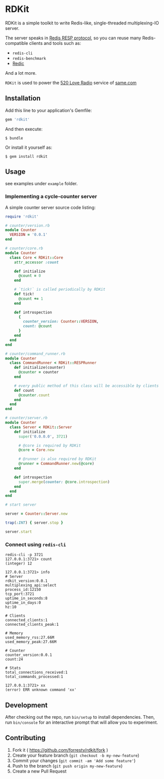 # RDKit

RDKit is a simple toolkit to write Redis-like, single-threaded multiplexing-IO server.

The server speaks in [Redis RESP protocol](http://redis.io/topics/protocol), so you can reuse many Redis-compatible clients and tools such as:

- `redis-cli`
- `redis-benchmark`
- [Redic](https://github.com/amakawa/redic)

And a lot more.

`RDKit` is used to power the [520 Love Radio](http://s.weibo.com/weibo/same%2520%25E7%2594%25B5%25E5%258F%25B0) service of [same.com](http://same.com)

## Installation

Add this line to your application's Gemfile:

```ruby
gem 'rdkit'
```

And then execute:

    $ bundle

Or install it yourself as:

    $ gem install rdkit

## Usage

see examples under `example` folder.

### Implementing a cycle-counter server

A simple counter server source code listing:

```ruby
require 'rdkit'

# counter/version.rb
module Counter
  VERSION = '0.0.1'
end

# counter/core.rb
module Counter
  class Core < RDKit::Core
    attr_accessor :count

    def initialize
      @count = 0
    end

    # `tick!` is called periodically by RDKit
    def tick!
      @count += 1
    end

    def introspection
      {
        counter_version: Counter::VERSION,
        count: @count
      }
    end
  end
end

# counter/command_runner.rb
module Counter
  class CommandRunner < RDKit::RESPRunner
    def initialize(counter)
      @counter = counter
    end

    # every public method of this class will be accessible by clients
    def count
      @counter.count
    end
  end
end

# counter/server.rb
module Counter
  class Server < RDKit::Server
    def initialize
      super('0.0.0.0', 3721)

      # @core is required by RDKit
      @core = Core.new

      # @runner is also required by RDKit
      @runner = CommandRunner.new(@core)
    end

    def introspection
      super.merge(counter: @core.introspection)
    end
  end
end

# start server

server = Counter::Server.new

trap(:INT) { server.stop }

server.start

```

### Connect using `redis-cli`

```shell
redis-cli -p 3721
127.0.0.1:3721> count
(integer) 12

127.0.0.1:3721> info
# Server
rdkit_version:0.0.1
multiplexing_api:select
process_id:12150
tcp_port:3721
uptime_in_seconds:8
uptime_in_days:0
hz:10

# Clients
connected_clients:1
connected_clients_peak:1

# Memory
used_memory_rss:27.66M
used_memory_peak:27.66M

# Counter
counter_version:0.0.1
count:24

# Stats
total_connections_received:1
total_commands_processed:1

127.0.0.1:3721> xx
(error) ERR unknown command 'xx'
```

## Development

After checking out the repo, run `bin/setup` to install dependencies. Then, run `bin/console` for an interactive prompt that will allow you to experiment.

## Contributing

1. Fork it ( https://github.com/forresty/rdkit/fork )
2. Create your feature branch (`git checkout -b my-new-feature`)
3. Commit your changes (`git commit -am 'Add some feature'`)
4. Push to the branch (`git push origin my-new-feature`)
5. Create a new Pull Request
